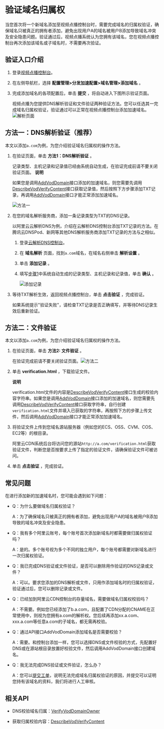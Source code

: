 验证域名归属权 
============================

当您首次将一个新域名添加至视频点播控制台时，需要完成域名的归属权验证，确保域名只被真正的拥有者添加，避免出现用户A的域名被用户B添加导致域名冲突及安全隐患问题。验证通过后，视频点播系统认为您拥有该域名，您在视频点播控制台再次添加该域名或子域名时，不需要再次验证。

验证入口介绍 
---------------------------

1. 登录[视频点播控制台](https://vod.console.aliyun.com/#/domain/list)。

   

2. 在左侧导航栏，选择 **配置管理\>分发加速配置\>域名管理\>添加域名** 。

   

3. 完成添加域名的各项配置后，单击 **提交** ，将自动进入下图所示验证页面。

   视频点播为您提供DNS解析验证和文件验证两种验证方法。您可以任选其一完成域名归属权验证，验证通过可以正常在视频点播控制台添加加速域名。![解析页面](https://static-aliyun-doc.oss-accelerate.aliyuncs.com/assets/img/zh-CN/1542141261/p275334.png)
   




方法一：DNS解析验证（推荐） 
------------------------------------

本文以添加`a.com`为例，为您介绍验证域名归属权的操作方法。

1. 在验证页面，单击 **方法1：DNS解析验证** 。

   记录类型、主机记录和记录值已经由系统自动生成，在验证完成前请不要关闭验证页面。
   **说明**

   如果您是调用[AddVodDomain](/cn.zh-CN/服务端API/点播CDN/域名管理/添加加速域名.md)接口添加的加速域名，则您需要先调用[DescribeVodVerifyContent]()接口获取记录值，然后按照下方步骤添加TXT记录，再调用[AddVodDomain](/cn.zh-CN/服务端API/点播CDN/域名管理/添加加速域名.md)接口才能正常添加加速域名。

   ![方法一](https://static-aliyun-doc.oss-accelerate.aliyuncs.com/assets/img/zh-CN/1542141261/p275382.png)
   

2. 在您的域名解析服务商，添加一条记录类型为TXT的DNS记录。

   以阿里云云解析DNS为例，介绍在云解析DNS控制台添加TXT记录的方法。在腾讯云DNSPod、新网等其他DNS解析服务商添加TXT记录的方法与之相似。
   1. 登录[云解析DNS控制台](https://dns.console.aliyun.com/#/dns/domainList)。

      
   
   2. 在 **域名解析** 页面，找到`a.com`域名，在域名右侧单击 **解析设置** 。

      
   
   3. 单击 **添加记录** 。

      
   
   4. 填写[步骤1](#p-o7x-m8r-xys)中系统自动生成的记录类型、主机记录和记录值，单击 **确认** 。

      ![添加记录](https://static-aliyun-doc.oss-accelerate.aliyuncs.com/assets/img/zh-CN/1542141261/p275367.png)
      
   

   

3. 等待TXT解析生效，返回视频点播控制台，单击 **点击验证** ，完成验证。

   如果系统提示"验证失败"，请检查TXT记录是否正确填写，并等待DNS记录生效后重新验证。
   




方法二：文件验证 
-----------------------------

本文以添加`a.com`为例，为您介绍验证域名归属权的操作方法。

1. 在验证页面，单击 **方法2: 文件验证** 。

   在验证完成前请不要关闭验证页面。![方法二](https://static-aliyun-doc.oss-accelerate.aliyuncs.com/assets/img/zh-CN/1542141261/p275385.png)
   

2. 单击 **verification.html** ，下载验证文件。

   **说明**

   verification.html文件的内容是[DescribeVodVerifyContent]()接口生成的校验内容字符串。如果您是调用[AddVodDomain](/cn.zh-CN/服务端API/点播CDN/域名管理/添加加速域名.md)接口添加的加速域名，则您需要先调用[DescribeVodVerifyContent]()接口获取字符串，自行创建`verification.html`文件并填入已获取的字符串，再按照下方的步骤上传文件，然后调用[AddVodDomain](/cn.zh-CN/服务端API/点播CDN/域名管理/添加加速域名.md)接口才能正常添加加速域名。
   

3. 将验证文件上传到您域名源站服务器（例如您的ECS、OSS、CVM、COS、EC2等）的根目录。

   阿里云CDN系统后台将访问您的源站`http://a.com/verification.html`获取验证文件，判断您是否按要求上传了指定的验证文件，请确保验证文件可被访问。
   

4. 单击 **点击验证** ，完成验证。

   






常见问题 
-------------------------

在进行添加新的加速域名时，您可能会遇到如下问题：

* Q：为什么要做域名归属权验证？
  

  A：为了确保域名只被真正的拥有者添加，避免出现用户A的域名被用户B添加导致的域名冲突及安全隐患。
  

* Q：我有多个阿里云账号，每个账号首次添加新域名时都需要做归属权验证吗？
  

  A：是的。多个账号视为多个不同的独立用户，每个账号都需要对新域名进行一次归属权验证。
  

* Q：我已完成DNS验证或文件验证，是否可以删除用作验证的DNS记录或文件？
  

  A：可以。要求您添加的DNS解析或文件，只用作添加域名时的归属权验证，验证通过后，您可以删除记录或文件。
  

* Q：已经加到阿里云CDN控制台的存量域名，需要做域名归属权校验吗？
  

  A：不需要。例如您已经添加了b.a.com，且配置了CDN分配的CNAME在正常使用中，则视为您拥有a.com的解析权。您后续再添加xx.a.com、xxx.a.com等任意a.com的子域名，都无需再校验。
  

* Q：通过API接口AddVodDomain添加域名是否需要校验？
  

  A：需要。和控制台添加一样，您可以选择DNS或文件校验的方式，先配置好DNS或在源站根目录放置好校验文件，然后调用AddVodDomain接口创建域名。
  

* Q：我无法完成DNS验证或文件验证，怎么办？
  

  A：您可以[提交工单](https://selfservice.console.aliyun.com/ticket/createIndex.htm)，说明无法完成域名归属权验证的原因，并提交可以证明您持有该域名的资料，我们将进行人工审核。
  




相关API 
--------------------------

* DNS校验域名归属：[VerifyVodDomainOwner]()

  

* 获取归属校验内容：[DescribeVodVerifyContent]()

  



